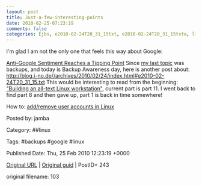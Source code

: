 ```yaml
---
layout: post
title: Just-a-few-interesting-points
date: 2010-02-25-07:23:19
comments: false
categories: [jbs, e2010-02-24T20_31_15txt, e2010-02-24T20_31_15txta, linux, backups, google, linux <br>]
---
```


I'm glad I am not the only one that feels this way about Google:

 <a href="http://www.daniweb.com/news/story262879.html" target="_blank">Anti-Google Sentiment Reaches a Tipping Point</a>
Since <a href="http://factorq.net/2010/02/22/making-backups/" target="_blank">my last topic</a> was backups, and today is Backup Awareness day, here is another post about: <a href="http://blog.i-no.de//archives/2010/02/24/index.html#e2010-02-24T20_31_15.txt" target="_blank">http://blog.i-no.de//archives/2010/02/24/index.html#e2010-02-24T20_31_15.txt</a>
This would be interesting to read from the beginning: <a href="http://lcorg.blogspot.com/2010/01/building-all-text-linux-workstation.html" target="_blank">"Building an all-text Linux workstation"</a>, current part is part 11.  I went back to find part 8 and then gave up, part 1 is back in time somewhere!

 How to: <a href="http://linuxers.org/howto/how-add-remove-user-accounts-linux" target="_blank">add/remove user accounts in Linux</a>


Posted by: jamba

Category: ##linux 

Tags:  #backups #google #linux 


Published Date: Thu, 25 Feb 2010 12:23:19 +0000 

<a href="http://factorq.net/2010/02/25/just-a-few-interesting-points/">Original URL</a> | <a href="http://factorq.net/?p=243">Original guid</a> | PostID= 243

 original filename: 103